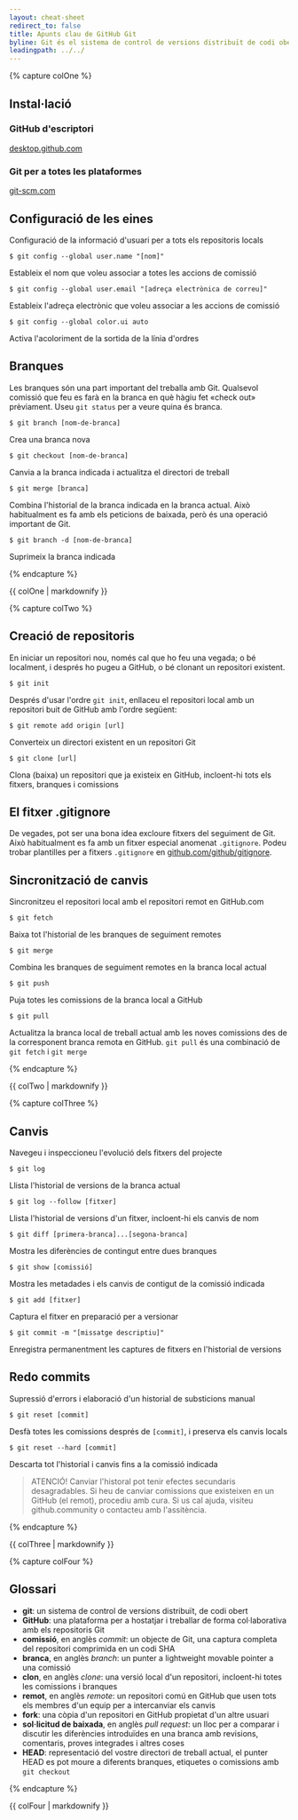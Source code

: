 ```yaml
---
layout: cheat-sheet
redirect_to: false
title: Apunts clau de GitHub Git
byline: Git és el sistema de control de versions distribuït de codi obert que facilita l'activitat a GitHub en el vostre portàtil o equip de sobretaula. Aquest full d'apunts resumeix les instruccions de línia d'ordres de Git més habituals per a una referència ràpida.
leadingpath: ../../
---
```


{% capture colOne %}
## Instal·lació

### GitHub d'escriptori
[desktop.github.com](https://desktop.github.com)

### Git per a totes les plataformes
[git-scm.com](https://git-scm.com)

## Configuració de les eines
Configuració de la informació d'usuari per a tots els repositoris locals

```$ git config --global user.name "[nom]"```

Estableix el nom que voleu associar a totes les accions de comissió

```$ git config --global user.email "[adreça electrònica de correu]"```

Estableix l'adreça electrònic que voleu associar a les accions de comissió

```$ git config --global color.ui auto```

Activa l'acoloriment de la sortida de la línia d'ordres

## Branques

Les branques són una part important del treballa amb Git. Qualsevol comissió que feu es farà en la branca en què hàgiu fet «check out» prèviament. Useu `git status` per a veure quina és branca.

```$ git branch [nom-de-branca]```

Crea una branca nova

```$ git checkout [nom-de-branca]```

Canvia a la branca indicada i actualitza el directori de treball

```$ git merge [branca]```

Combina l'historial de la branca indicada en la branca actual. Això habitualment es fa amb els peticions de baixada, però és una operació important de Git.

```$ git branch -d [nom-de-branca]```

Suprimeix la branca indicada

{% endcapture %}
<div class="col-md-6">
{{ colOne | markdownify }}
</div>


{% capture colTwo %}

## Creació de repositoris

En iniciar un repositori nou, només cal que ho feu una vegada; o bé localment, i després ho pugeu a GitHub, o bé clonant un repositori existent.

```$ git init```

Després d'usar l'ordre `git init`, enllaceu el repositori local amb un repositori buit de GitHub amb l'ordre següent:

```$ git remote add origin [url]```

Converteix un directori existent en un repositori Git

```$ git clone [url]```

Clona (baixa) un repositori que ja existeix en GitHub, incloent-hi tots els fitxers, branques i comissions

## El fitxer .gitignore

De vegades, pot ser una bona idea excloure fitxers del seguiment de Git. Això habitualment es fa amb un fitxer especial anomenat `.gitignore`. Podeu trobar plantilles per a fitxers `.gitignore` en [github.com/github/gitignore](https://github.com/github/gitignore).

## Sincronització de canvis

Sincronitzeu el repositori local amb el repositori remot en GitHub.com

```$ git fetch```

Baixa tot l'historial de les branques de seguiment remotes

```$ git merge```

Combina les branques de seguiment remotes en la branca local actual

```$ git push```

Puja totes les comissions de la branca local a GitHub

```$ git pull```

Actualitza la branca local de treball actual amb les noves comissions des de la corresponent branca remota en GitHub. `git pull` és una combinació de `git fetch` i `git merge`

{% endcapture %}
<div class="col-md-6">
{{ colTwo | markdownify }}
</div>
<div class="clearfix"></div>

{% capture colThree %}

## Canvis

Navegeu i inspeccioneu l'evolució dels fitxers del projecte

```$ git log```

Llista l'historial de versions de la branca actual

```$ git log --follow [fitxer]```

Llista l'historial de versions d'un fitxer, incloent-hi els canvis de nom

```$ git diff [primera-branca]...[segona-branca]```

Mostra les diferències de contingut entre dues branques

```$ git show [comissió]```

Mostra les metadades i els canvis de contigut de la comissió indicada

```$ git add [fitxer]```

Captura el fitxer en preparació per a versionar

```$ git commit -m "[missatge descriptiu]"```

Enregistra permanentment les captures de fitxers en l'historial de versions

## Redo commits

Supressió d'errors i elaboració d'un historial de substicions manual

```$ git reset [commit]```

Desfà totes les comissions després de `[commit]`, i preserva els canvis locals

```$ git reset --hard [commit]```

Descarta tot l'historial i canvis fins a la comissió indicada

> ATENCIÓ! Canviar l'historal pot tenir efectes secundaris desagradables. Si heu de canviar comissions que existeixen en un GitHub (el remot), procediu amb cura. Si us cal ajuda, visiteu github.community o contacteu amb l'assitència.

{% endcapture %}
<div class="col-md-6">
{{ colThree | markdownify }}
</div>

{% capture colFour %}

## Glossari

- **git**: un sistema de control de versions distribuït, de codi obert
- **GitHub**: una plataforma per a hostatjar i treballar de forma col·laborativa amb els repositoris Git
- **comissió**, en anglès *commit*: un objecte de Git, una captura completa del repositori comprimida en un codi SHA
- **branca**, en anglès *branch*: un punter a lightweight movable pointer a una comissió
- **clon**, en anglès *clone*: una versió local d'un repositori, incloent-hi totes les comissions i branques
- **remot**, en anglès *remote*: un repositori comú en GitHub que usen tots els membres d'un equip per a intercanviar els canvis
- **fork**: una còpia d'un repositori en GitHub propietat d'un altre usuari
- **sol·licitud de baixada**, en anglès *pull request*: un lloc per a comparar i discutir les diferències introduïdes en una branca amb revisions, comentaris, proves integrades i altres coses
- **HEAD**: representació del vostre directori de treball actual, el punter HEAD es pot moure a diferents branques, etiquetes o comissions amb `git checkout`

{% endcapture %}
<div class="col-md-6">
{{ colFour | markdownify }}
</div>
<div class="clearfix"></div>
